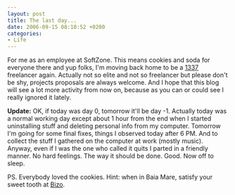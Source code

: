 ```yaml
---
layout: post
title: The last day...
date: 2006-09-15 08:10:52 +0200
categories:
- Life
---
```

<p>For me as an employee at SoftZone. This means cookies and soda for everyone there and yup folks, I'm moving back home to be a <a href="http://www.urbandictionary.com/define.php?term=1337">1337</a> freelancer again. Actually not so elite and not so freelancer but please don't be shy, projects proposals are always welcome. And I hope that this blog will see a lot more activity from now on, because as you can or could see I really ignored it lately.</p>
<p><strong>Update:</strong> OK, if today was day 0, tomorrow it'll be day -1. Actually today was a normal working day except about 1 hour from the end when I started uninstalling stuff and deleting personal info from my computer. Tomorrow I'm going for some final fixes, things I observed today after 6 PM. And to collect the stuff I gathered on the computer at work (mostly music). Anyway, even if I was the one who called it quits I parted in a friendly manner. No hard feelings. The way it should be done. Good. Now off to sleep.</p>
<p>PS. Everybody loved the cookies. Hint: when in Baia Mare, satisfy your sweet tooth at <a href="http://www.traseeurbane.ro/firma0p.php?firma=2&id=514&nrows=47" title="Romanian content">Bizo</a>.</p>
